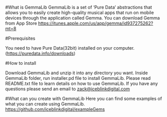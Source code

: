#What is GemmaLib
GemmaLib is a set of ‘Pure Data’ abstractions that allows you to easily create high-quality musical apps that run on mobile devices through the application called Gemma. You can download Gemma from App Store https://itunes.apple.com/us/app/gemma/id937275262?mt=8

#Prerequisites

You need to have Pure Data(32bit) installed on your computer. (https://puredata.info/downloads)

#How to install

Download GemmaLib and unzip it into any directory you want.
Inside GemmaLib folder, run installer.pd file to install GemmaLib.
Please read README.txt file to learn details on how to use GemmaLib.
If you have any questions please send an email to zack@iceblinkdigital.com

#What can you create with GemmaLib
Here you can find some examples of what you can create using GemmaLib.
https://github.com/iceblinkdigital/exampleGems
